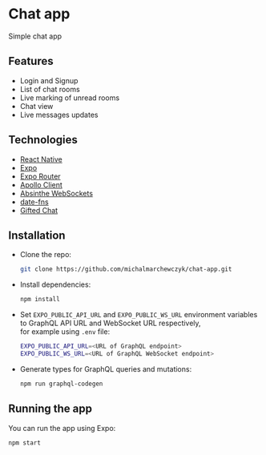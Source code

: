 # Chat app

Simple chat app

## Features
- Login and Signup
- List of chat rooms
- Live marking of unread rooms
- Chat view
- Live messages updates

## Technologies
- [React Native](https://reactnative.dev/)
- [Expo](https://expo.io/)
- [Expo Router](https://docs.expo.dev/routing/introduction/)
- [Apollo Client](https://www.apollographql.com/docs/react/)
- [Absinthe WebSockets](https://hexdocs.pm/absinthe/apollo.html#using-a-websocket-link)
- [date-fns](https://date-fns.org/)
- [Gifted Chat](https://github.com/FaridSafi/react-native-gifted-chat)

## Installation
- Clone the repo:
    ```bash
    git clone https://github.com/michalmarchewczyk/chat-app.git
    ```
- Install dependencies:
  ```bash
  npm install
  ```
- Set `EXPO_PUBLIC_API_URL` and `EXPO_PUBLIC_WS_URL` environment variables to GraphQL API URL and WebSocket URL respectively,  
for example using `.env` file:
  ```bash
  EXPO_PUBLIC_API_URL=<URL of GraphQL endpoint>
  EXPO_PUBLIC_WS_URL=<URL of GraphQL WebSocket endpoint>
  ```
- Generate types for GraphQL queries and mutations:
  ```bash
  npm run graphql-codegen
  ```

## Running the app
You can run the app using Expo:
```bash
npm start
```
